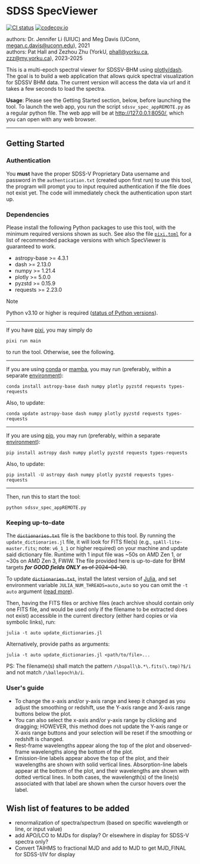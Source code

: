 #	SDSS SpecViewer
[![CI status](https://github.com/Heptazhou/SDSS-SpecViewer/actions/workflows/CI.yml/badge.svg)](https://github.com/Heptazhou/SDSS-SpecViewer/actions/workflows/CI.yml)
[![codecov.io](https://codecov.io/gh/Heptazhou/SDSS-SpecViewer/branch/master/graph/badge.svg)](https://app.codecov.io/gh/Heptazhou/SDSS-SpecViewer)

authors: Dr. Jennifer Li (UIUC) and Meg Davis (UConn, <megan.c.davis@uconn.edu>), 2021<br />
authors: Pat Hall and Zezhou Zhu (YorkU, <phall@yorku.ca>, <zzz@my.yorku.ca>), 2023-2025

This is a multi-epoch spectral viewer for SDSSV-BHM using [plotly/dash](https://dash.plotly.com/). The goal is to build a web application that allows quick spectral visualization for SDSSV BHM data. The current version will access the data via url and it takes a few seconds to load the spectra.

**Usage**: Please see the Getting Started section, below, before launching the tool. To launch the web app, you run the script `sdssv_spec_appREMOTE.py` as a regular python file. The web app will be at <http://127.0.0.1:8050/>, which you can open with any web browser.

*****
##	Getting Started

###	Authentication

You **must** have the proper SDSS-V Proprietary Data username and password in the `authentication.txt` (created upon first run) to use this tool, the program will prompt you to input required authentication if the file does not exist yet. The code will immediately check the authentication upon start up.

###	Dependencies
Please install the following Python packages to use this tool, with the minimum required versions shown as such. See also the file [`pixi.toml`](pixi.toml) for a list of recommended package versions with which SpecViewer is guaranteed to work.
+	astropy-base >= 4.3.1
+	dash         >= 2.13.0
+	numpy        >= 1.21.4
+	plotly       >= 5.0.0
+	pyzstd       >= 0.15.9
+	requests     >= 2.23.0
<!-- ^ keep consistent with pyproject.toml -->

> [!NOTE]
> Python v3.10 or higher is required ([status of Python versions](https://devguide.python.org/versions/)).

*****
If you have [pixi](https://pixi.sh/latest/), you may simply do
```shell
pixi run main
```
to run the tool. Otherwise, see the following.

*****
If you are using [conda](https://docs.conda.io/) or [mamba](https://mamba.readthedocs.io/), you may run (preferably, within a separate [environment](https://docs.conda.io/projects/conda/en/latest/user-guide/getting-started.html#creating-environments)):
```shell
conda install astropy-base dash numpy plotly pyzstd requests types-requests
```
Also, to update:
```shell
conda update astropy-base dash numpy plotly pyzstd requests types-requests
```

*****
If you are using [pip](https://pip.pypa.io/), you may run (preferably, within a separate [environment](https://packaging.python.org/en/latest/tutorials/installing-packages/#creating-virtual-environments)):
```shell
pip install astropy dash numpy plotly pyzstd requests types-requests
```
Also, to update:
```shell
pip install -U astropy dash numpy plotly pyzstd requests types-requests
```

*****
Then, run this to start the tool:
```shell
python sdssv_spec_appREMOTE.py
```


###	Keeping up-to-date

The ~~`dictionaries.txt`~~ file is the backbone to this tool. By running the `update_dictionaries.jl` file, it will look for FITS file(s) (e.g., `spAll-lite-master.fits`; note: `v6_1_1` or higher required) on your machine and update said dictionary file. Runtime with 1 input file was ~50s on AMD Zen 1, or ~30s on AMD Zen 3, FWIW. The file provided here is up-to-date for BHM targets ***for GOOD fields ONLY*** ~~as of 2024-04-30~~.

To update ~~`dictionaries.txt`~~, install the latest version of [Julia](https://julialang.org/), and set environment variable `JULIA_NUM_THREADS=auto,auto` so you can omit the `-t auto` argument ([read more](https://docs.julialang.org/en/v1/manual/multi-threading/)).

Then, having the FITS files or archive files (each archive should contain only one FITS file, and would be used only if the filename to be extracted does not exist) accessible in the current directory (either hard copies or via symbolic links), run:
```shell
julia -t auto update_dictionaries.jl
```
Alternatively, provide paths as arguments:
```shell
julia -t auto update_dictionaries.jl <path/to/file>...
```
PS: The filename(s) shall match the pattern `/\bspall\b.*\.fits(\.tmp)?$/i` and not match `/\ballepoch\b/i`.


###	User's guide
+	To change the x-axis and/or y-axis range and keep it changed as you adjust the smoothing or redshift, use the Y-axis range and X-axis range buttons below the plot.
+	You can also select the x-axis and/or y-axis range by clicking and dragging; HOWEVER, this method does not update the Y-axis range or X-axis range buttons and your selection will be reset if the smoothing or redshift is changed.
+	Rest-frame wavelengths appear along the top of the plot and observed-frame wavelengths along the bottom of the plot.
+	Emission-line labels appear above the top of the plot, and their wavelengths are shown with solid vertical lines. Absorption-line labels appear at the bottom of the plot, and their wavelengths are shown with dotted vertical lines. In both cases, the wavelength(s) of the line(s) associated with that label are shown when the cursor hovers over the label.


##	Wish list of features to be added
+	renormalization of spectra/spectrum (based on specific wavelength or line, or input value)
+	add APO/LCO to MJDs for display? Or elsewhere in display for SDSS-V spectra only?
+	Convert TAIHMS to fractional MJD and add to MJD to get MJD_FINAL for SDSS-I/IV for display

